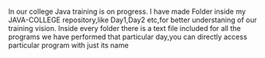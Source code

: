In our college Java training is on progress.
I have made Folder inside my JAVA-COLLEGE repository,like Day1,Day2 etc,for better understaning of our training vision.
Inside every folder there is a text file included for all the programs we have performed that particular day,you can directly access
particular program with just its name
